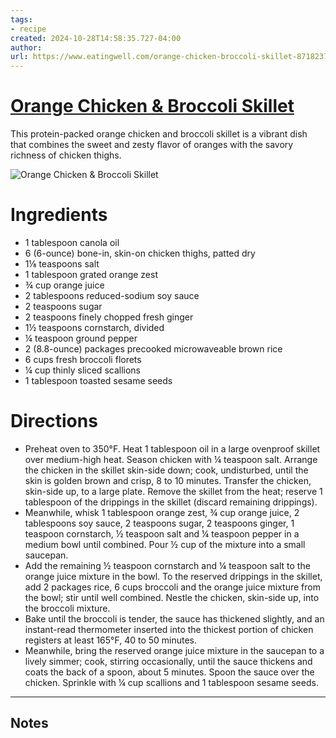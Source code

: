```yaml
---
tags: 
- recipe 
created: 2024-10-28T14:58:35.727-04:00
author: 
url: https://www.eatingwell.com/orange-chicken-broccoli-skillet-8718237 
---
```


# [Orange Chicken & Broccoli Skillet](https://www.eatingwell.com/orange-chicken-broccoli-skillet-8718237)

This protein-packed orange chicken and broccoli skillet is a vibrant dish that combines the sweet and zesty flavor of oranges with the savory richness of chicken thighs.

![Orange Chicken & Broccoli Skillet](https://www.eatingwell.com/thmb/iAOxj-f13Baic7LpdItMV5YawG8=/1500x0/filters:no_upscale():max_bytes(150000):strip_icc()/Orange-Chicken--Broccoli-Skillet-Beauty-12025_preview_maxWidth_4000_maxHeight_4000_ppi_300_quality_100-26f5bdaf128d4d0d80ceef5aee43b01a.jpg)

# Ingredients

- 1 tablespoon canola oil
- 6 (6-ounce) bone-in, skin-on chicken thighs, patted dry
- 1⅛ teaspoons salt
- 1 tablespoon grated orange zest
- ¾ cup orange juice
- 2 tablespoons reduced-sodium soy sauce
- 2 teaspoons sugar
- 2 teaspoons finely chopped fresh ginger
- 1½ teaspoons cornstarch, divided
- ¼ teaspoon ground pepper
- 2 (8.8-ounce) packages precooked microwaveable brown rice
- 6 cups fresh broccoli florets
- ¼ cup thinly sliced scallions
- 1 tablespoon toasted sesame seeds

# Directions

- Preheat oven to 350°F. Heat 1 tablespoon oil in a large ovenproof skillet over medium-high heat. Season chicken with ¼ teaspoon salt. Arrange the chicken in the skillet skin-side down; cook, undisturbed, until the skin is golden brown and crisp, 8 to 10 minutes. Transfer the chicken, skin-side up, to a large plate. Remove the skillet from the heat; reserve 1 tablespoon of the drippings in the skillet (discard remaining drippings).
- Meanwhile, whisk 1 tablespoon orange zest, ¾ cup orange juice, 2 tablespoons soy sauce, 2 teaspoons sugar, 2 teaspoons ginger, 1 teaspoon cornstarch, ½ teaspoon salt and ¼ teaspoon pepper in a medium bowl until combined. Pour ½ cup of the mixture into a small saucepan.
- Add the remaining ½ teaspoon cornstarch and ¼ teaspoon salt to the orange juice mixture in the bowl. To the reserved drippings in the skillet, add 2 packages rice, 6 cups broccoli and the orange juice mixture from the bowl; stir until well combined. Nestle the chicken, skin-side up, into the broccoli mixture.
- Bake until the broccoli is tender, the sauce has thickened slightly, and an instant-read thermometer inserted into the thickest portion of chicken registers at least 165°F, 40 to 50 minutes.
- Meanwhile, bring the reserved orange juice mixture in the saucepan to a lively simmer; cook, stirring occasionally, until the sauce thickens and coats the back of a spoon, about 5 minutes. Spoon the sauce over the chicken. Sprinkle with ¼ cup scallions and 1 tablespoon sesame seeds.

-----

## Notes
